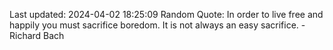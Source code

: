 Last updated: 2024-04-02 18:25:09
Random Quote: In order to live free and happily you must sacrifice boredom. It is not always an easy sacrifice. - Richard Bach